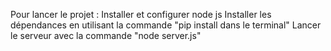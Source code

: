 <h>Pour lancer le projet : </h>
Installer et configurer node js
Installer les dépendances en utilisant la commande "pip install dans le terminal"
Lancer le serveur avec la commande "node server.js"